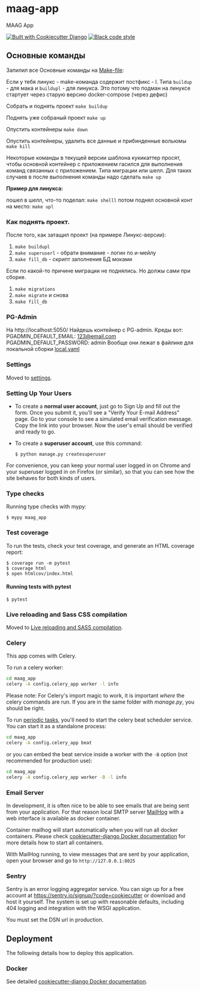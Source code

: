 # maag-app

MAAG App

[![Built with Cookiecutter Django](https://img.shields.io/badge/built%20with-Cookiecutter%20Django-ff69b4.svg?logo=cookiecutter)](https://github.com/cookiecutter/cookiecutter-django/)
[![Black code style](https://img.shields.io/badge/code%20style-black-000000.svg)](https://github.com/ambv/black)


## Основные команды

Запилил все Основные команды на [Make-file](Makefile):

Если у тебя линукс - make-команда содержит постфикс - l.
Типа `buildup` - для мака и `buildupl` - для линукса.
Это потому что подман на линуксе стартует через старую версию docker-compose (через дефис)

Собрать и поднять проект `make buildup`

Поднять уже собраный проект `make up`

Опустить контейнеры `make down`

Опустить контейнеры, удалить все данные и прибинденные вольюмы
  `make kill`

Некоторые команды в текущей версии шаблона кукикаттер просят, чтобы основной контейнер с приложением гасился
для выполнения команд связанных с приложением. Типа миграции или шелл.
Для таких случаев в после выполнения команды надо сделать `make up`

**Пример для линукса:**

пошел в шелл, что-то поделал:
  `make shelll`
потом поднял основной конт на место:
``make upl``


### Как поднять проект.
После того, как затащил проект (на примере Линукс-версии):
1. `make buildupl`
2. `make superuserl` - обрати внимание - логин по и-мейлу
3. `make fill_db` - скрипт заполнения БД моками

Если по какой-то причине миграции не поднялись. Но должы сами при сборке.
1. `make migrations`
1. `make migrate` и снова
3. `make fill_db`


### PG-Admin

На http://localhost:5050/
Найдешь контейнер с PG-admin.
Креды вот:
      PGADMIN_DEFAULT_EMAIL: 123@email.com
      PGADMIN_DEFAULT_PASSWORD: admin
Вообще они лежат в файлике для локальной сборки [local.yaml](local.yml)


### Settings

Moved to [settings](http://cookiecutter-django.readthedocs.io/en/latest/settings.html).

### Setting Up Your Users

- To create a **normal user account**, just go to Sign Up and fill out the form. Once you submit it, you'll see a "Verify Your E-mail Address" page. Go to your console to see a simulated email verification message. Copy the link into your browser. Now the user's email should be verified and ready to go.

- To create a **superuser account**, use this command:

      $ python manage.py createsuperuser

For convenience, you can keep your normal user logged in on Chrome and your superuser logged in on Firefox (or similar), so that you can see how the site behaves for both kinds of users.

### Type checks

Running type checks with mypy:

    $ mypy maag_app

### Test coverage

To run the tests, check your test coverage, and generate an HTML coverage report:

    $ coverage run -m pytest
    $ coverage html
    $ open htmlcov/index.html

#### Running tests with pytest

    $ pytest

### Live reloading and Sass CSS compilation

Moved to [Live reloading and SASS compilation](https://cookiecutter-django.readthedocs.io/en/latest/developing-locally.html#sass-compilation-live-reloading).

### Celery

This app comes with Celery.

To run a celery worker:

```bash
cd maag_app
celery -A config.celery_app worker -l info
```

Please note: For Celery's import magic to work, it is important _where_ the celery commands are run. If you are in the same folder with _manage.py_, you should be right.

To run [periodic tasks](https://docs.celeryq.dev/en/stable/userguide/periodic-tasks.html), you'll need to start the celery beat scheduler service. You can start it as a standalone process:

```bash
cd maag_app
celery -A config.celery_app beat
```

or you can embed the beat service inside a worker with the `-B` option (not recommended for production use):

```bash
cd maag_app
celery -A config.celery_app worker -B -l info
```

### Email Server

In development, it is often nice to be able to see emails that are being sent from your application. For that reason local SMTP server [MailHog](https://github.com/mailhog/MailHog) with a web interface is available as docker container.

Container mailhog will start automatically when you will run all docker containers.
Please check [cookiecutter-django Docker documentation](http://cookiecutter-django.readthedocs.io/en/latest/deployment-with-docker.html) for more details how to start all containers.

With MailHog running, to view messages that are sent by your application, open your browser and go to `http://127.0.0.1:8025`

### Sentry

Sentry is an error logging aggregator service. You can sign up for a free account at <https://sentry.io/signup/?code=cookiecutter> or download and host it yourself.
The system is set up with reasonable defaults, including 404 logging and integration with the WSGI application.

You must set the DSN url in production.

## Deployment

The following details how to deploy this application.

### Docker

See detailed [cookiecutter-django Docker documentation](http://cookiecutter-django.readthedocs.io/en/latest/deployment-with-docker.html).

